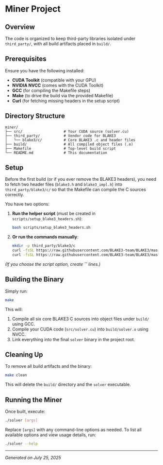 # Miner Project

## Overview

The code is organized to keep third-party libraries isolated under `third_party/`, with all build artifacts placed in `build/`.

## Prerequisites

Ensure you have the following installed:

- **CUDA Toolkit** (compatible with your GPU)
- **NVIDIA NVCC** (comes with the CUDA Toolkit)
- **GCC** (for compiling the Makefile steps)
- **Make** (to drive the build via the provided Makefile)
- **Curl** (for fetching missing headers in the setup script)

## Directory Structure

```text
miner/
├── src/                   # Your CUDA source (solver.cu)
├── third_party/           # Vendor code for BLAKE3
│   └── blake3/c/          # Core BLAKE3 .c and header files
├── build/                 # All compiled object files (.o)
├── Makefile               # Top-level build script
└── README.md              # This documentation
```

## Setup

Before the first build (or if you ever remove the BLAKE3 headers), you need to fetch two header files (`blake3.h` and `blake3_impl.h`) into `third_party/blake3/c/` so that the Makefile can compile the C sources correctly.

You have two options:

1. **Run the helper script** (must be created in `scripts/setup_blake3_headers.sh`):
   ```bash
   bash scripts/setup_blake3_headers.sh
   ```
2. **Or run the commands manually**:
   ```bash
   mkdir -p third_party/blake3/c
   curl -fsSL https://raw.githubusercontent.com/BLAKE3-team/BLAKE3/master/c/blake3.h       -o third_party/blake3/c/blake3.h
   curl -fsSL https://raw.githubusercontent.com/BLAKE3-team/BLAKE3/master/c/blake3_impl.h  -o third_party/blake3/c/blake3_impl.h
   ```

*(If you choose the script option, create ****\`\`**** lines.)*

## Building the Binary

Simply run:

```bash
make
```

This will:

1. Compile all six core BLAKE3 C sources into object files under `build/` using GCC.
2. Compile your CUDA code (`src/solver.cu`) into `build/solver.o` using NVCC.
3. Link everything into the final `solver` binary in the project root.

## Cleaning Up

To remove all build artifacts and the binary:

```bash
make clean
```

This will delete the `build/` directory and the `solver` executable.

## Running the Miner

Once built, execute:

```bash
./solver [args]
```

Replace `[args]` with any command-line options as needed. To list all available options and view usage details, run:

```bash
./solver --help
```

---

*Generated on July 25, 2025*


